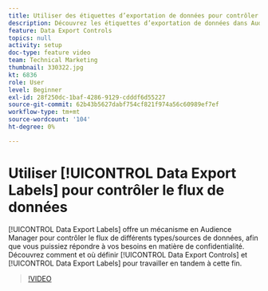 ```yaml
---
title: Utiliser des étiquettes d’exportation de données pour contrôler le flux de données
description: Découvrez les étiquettes d’exportation de données dans Audience Manager. Vous disposez ainsi d’un mécanisme en Audience Manager pour contrôler le flux de différents types/sources de données, afin que vous puissiez répondre à vos besoins en matière de confidentialité. Découvrez comment et où définir les contrôles des exportations de données et les étiquettes d’exportation de données pour travailler en tandem à cette fin.
feature: Data Export Controls
topics: null
activity: setup
doc-type: feature video
team: Technical Marketing
thumbnail: 330322.jpg
kt: 6836
role: User
level: Beginner
exl-id: 28f250dc-1baf-4286-9129-cdddf6d55227
source-git-commit: 62b43b5627dabf754cf821f974a56c60989ef7ef
workflow-type: tm+mt
source-wordcount: '104'
ht-degree: 0%

---
```


# Utiliser [!UICONTROL Data Export Labels] pour contrôler le flux de données

[!UICONTROL Data Export Labels] offre un mécanisme en Audience Manager pour contrôler le flux de différents types/sources de données, afin que vous puissiez répondre à vos besoins en matière de confidentialité. Découvrez comment et où définir [!UICONTROL Data Export Controls] et [!UICONTROL Data Export Labels] pour travailler en tandem à cette fin.

>[!VIDEO](https://video.tv.adobe.com/v/330322/?quality=12&learn=on)
